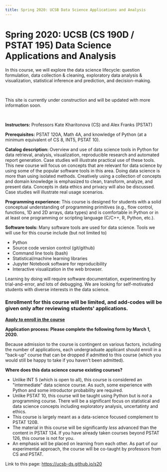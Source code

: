 ```yaml
---
title: Spring 2020: UCSB Data Science Applications and Analysis
---
```


# Spring 2020: UCSB (CS 190D / PSTAT 195) Data Science Applications and Analysis


In this course, we will explore the data science lifecycle: question formulation, data collection & cleaning, exploratory data analysis & visualization, statistical inference and prediction, and decision-making.

<br/>

This site is currently under construction and will be updated with more information soon.

<br/>

**Instructors:** Professors Kate Kharitonova (CS) and Alex Franks (PSTAT)

**Prerequisites:** PSTAT 120A, Math 4A, and knowledge of Python (at a minimum equivalent of CS 8, INT5, PSTAT 10).

**Catalog description:** Overview and use of data science tools in Python for data retrieval, analysis, visualization, reproducible research and automated report generation. Case studies will illustrate practical use of these tools.  This new course will focus on concepts that are relevant for data science by using some of the popular software tools in this area. Doing data science is more than using isolated methods. Creatively using a collection of concepts and domain knowledge is emphasized to clean, transform, analyze, and present data. Concepts in data ethics and privacy will also be discussed. Case studies will illustrate real usage scenarios.

**Programming experience:** This course is designed for students with a solid conceptual understanding of programming primitives (e.g., flow control, functions, 1D and 2D arrays, data types) and is comfortable in Python or in at least one programming or scripting language (C/C++, R, Python, etc.).

**Software tools:** Many software tools are used for data science. Tools we will use for this course include (but not limited to)
- Python
- Source code version control (git/github)
- Command line tools (bash)
- Statistical/machine learning libraries
- Jupyter Notebook software for reproducibility
- Interactive visualization in the web browser.

Learning by doing will require software documentation, experimenting by trial-and-error, and lots of debugging. 
We are looking for self-motivated students with diverse interests in the data science.


### Enrollment for this course will be limited, and add-codes will be given only after reviewing students' applications.

**[Apply to enroll in the course](https://ucsb.co1.qualtrics.com/jfe/form/SV_73AZpoeQctgsLI1)**

**Application process: Please complete the following form by March 1, 2020.**


Because admission to the course is contingent on various factors, including the number of applications, each undergraduate applicant should enroll in a "back-up" course that can be dropped if admitted to this course (which you would still be happy to take if you haven't been admitted).

**Where does this data science course existing courses?**

- Unlike INT 5 (which is open to all), this course is considered an "intermediate" data science course. As such, some experience with Python and some introductor probability are required.
- Unlike PSTAT 10, this course will be taught using Python but is *not* a programming course.  There will be a significant focus on statistical and data science concepts including exploratory analysis, uncertatinty and ethics.
- This course is largely meant as a data-science focused complement to PSTAT 120B.  
- The material in this course will be significantly *less* advanced than the content in PSTAT 134.  If you have already taken courses beyond PSTAT 126, this course is not for you.
- An emphasis will be placed on learning from each other.  As part of our experimental approach, the course will be co-taught by professors from CS and PSTAT.  


Link to this page: <https://ucsb-ds.github.io/s20>
